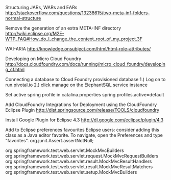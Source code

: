 
Structuring JARs, WARs and EARs
	http://stackoverflow.com/questions/13238615/two-meta-inf-folders-normal-structure

Remove the generation of an extra META-INF directory
	http://wiki.eclipse.org/M2E-WTP_FAQ#How_do_I_change_the_context_root_of_my_project.3F

WAI-ARIA
	http://knowledge.onsubject.com/html/html-role-attributes/

Developing on Micro Cloud Foundry
	http://docs.cloudfoundry.com/docs/running/micro_cloud_foundry/developing_cf.html



Connecting a database to Cloud Foundry provisioned database
	1.) Log on to run.pivotal.io
	2.) click manage on the ElephantSQL service instance

	
Set active spring profile in catalina.properties
	spring.profiles.active=default
	

Add CloudFoundry Integrations for Deployment using the CloudFoundry Eclipse Plugin
	http://dist.springsource.com/release/TOOLS/cloudfoundry

Install Google Plugin for Eclipse 4.3
	http://dl.google.com/eclipse/plugin/4.3
	
	
Add to Eclipse preferences favourites
Eclipse users: consider adding this class as a Java editor favorite. To navigate, open the Preferences and type "favorites".
org.junit.Assert.assertNotNull;

org.springframework.test.web.servlet.MockMvcBuilders
org.springframework.test.web.servlet.request.MockMvcRequestBuilders
org.springframework.test.web.servlet.result.MockMvcResultHandlers
org.springframework.test.web.servlet.result.MockMvcResultMatchers
org.springframework.test.web.servlet.setup.MockMvcBuilders
